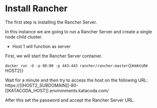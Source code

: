 # Install Rancher

The first step is installing the Rancher Server. 

In this instance we are going to run a Rancher Server and create a single node child cluster.

- Host 1 will function as server

First, we will start the Rancher Server container.

`docker run -d -p 80:80 -p 443:443 rancher/rancher:master`{{execute HOST2}}

Wait for a minute and then try to access the host on the following URL:
https://[[HOST2_SUBDOMAIN]]-80-[[KATACODA_HOST]].environments.katacoda.com/

After this set the password and accept the Rancher Server URL.